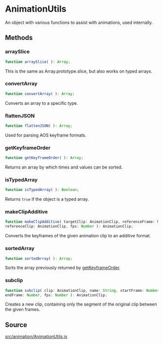 # AnimationUtils

An object with various functions to assist with animations, used internally.

## Methods

### arraySlice

  
  
```ts  
function arraySlice( ): Array;  
```  

This is the same as Array.prototype.slice, but also works on typed arrays.

### convertArray

  
  
```ts  
function convertArray( ): Array;  
```  

Converts an array to a specific type.

### flattenJSON

  
  
```ts  
function flattenJSON( ): Array;  
```  

Used for parsing AOS keyframe formats.

### getKeyframeOrder

  
  
```ts  
function getKeyframeOrder( ): Array;  
```  

Returns an array by which times and values can be sorted.

### isTypedArray

  
  
```ts  
function isTypedArray( ): Boolean;  
```  

Returns `true` if the object is a typed array.

### makeClipAdditive

  
  
```ts  
function makeClipAdditive( targetClip: AnimationClip, referenceFrame: Number,
referenceClip: AnimationClip, fps: Number ): AnimationClip;  
```  

Converts the keyframes of the given animation clip to an additive format.

### sortedArray

  
  
```ts  
function sortedArray( ): Array;  
```  

Sorts the array previously returned by [getKeyframeOrder](#).

### subclip

  
  
```ts  
function subclip( clip: AnimationClip, name: String, startFrame: Number,
endFrame: Number, fps: Number ): AnimationClip;  
```  

Creates a new clip, containing only the segment of the original clip between
the given frames.

## Source

<a
href="https://github.com/mrdoob/three.js/blob/master/src/animation/AnimationUtils.js">src/animation/AnimationUtils.js</a>

